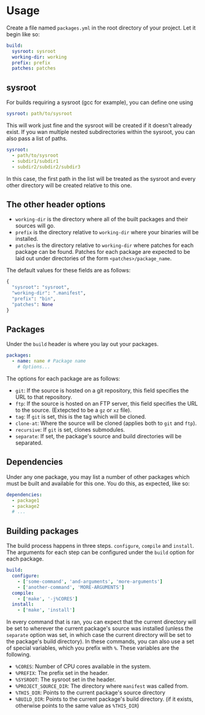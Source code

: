 # Usage

Create a file named `packages.yml` in the root directory
of your project. Let it begin like so:

```yaml
build:
  sysroot: sysroot
  working-dir: working
  prefix: prefix
  patches: patches
```

## sysroot

For builds requiring a sysroot (gcc for example), you can define one using

```yaml
sysroot: path/to/sysroot
```

This will work just fine and the sysroot will be created if it doesn't already exist. If you wan multiple nested subdirectories within the sysroot, you can also pass a list of paths.

```yaml
sysroot:
  - path/to/sysroot
  - subdir1/subdir1
  - subdir2/subdir2/subdir3
```

In this case, the first path in the list will be treated as the sysroot and every other directory will be created relative to this one.

## The other header options

- `working-dir` is the directory where all of the built packages and their sources will go.
- `prefix` is the directory relative to `working-dir` where your binaries will be installed.
- `patches` is the directory relative to `working-dir` where patches for each package can be found. Patches for each package are expected to be laid out under directories of the form `<patches>/package_name`.

The default values for these fields are as follows:
```py
{
  "sysroot": "sysroot", 
  "working-dir": ".manifest", 
  "prefix": "bin",
  "patches": None
}
```

## Packages

Under the `build` header is where you lay out your packages.

```yaml
packages:
  - name: name # Package name
    # Options...
```

The options for each package are as follows:

- `git`: If the source is hosted on a git repository, this field specifies the URL to that repository.
- `ftp`: If the source is hosted on an FTP server, this field specifies the URL to the source. (Extepcted to be a `gz` or `xz` file).
- `tag`: If `git` is set, this is the tag which will be cloned.
- `clone-at`: Where the source will be cloned (applies both to `git` and `ftp`).
- `recursive`: If `git` is set, clones submodules.
- `separate`: If set, the package's source and build directories will be separated.

## Dependencies

Under any one package, you may list a number of other packages which must be built and available for this one. You do this, as expected, like so:

```yaml
dependencies:
  - package1
  - package2
  # ...
```

## Building packages

The build process happens in three steps. `configure`, `compile` and `install`. The arguments for each step can be configured under the `build` option for each package.

```yaml
build:
  configure:
    - ['some-command', 'and-arguments', 'more-arguments']
    - ['another-command', 'MORE-ARGUMENTS']
  compile:
    - ['make', '-j%CORES']
  install:
    - ['make', 'install']
```

In every command that is ran, you can expect that the current directory will be set to wherever the current package's source was installed (unless the `separate` option was set, in which case the current directory will be set to the package's build directory). In these commands, you can also use a set of special variables, which you prefix with `%`. These variables are the following.

- `%CORES`: Number of CPU cores available in the system.
- `%PREFIX`: The prefix set in the header.
- `%SYSROOT`: The sysroot set in the header.
- `%PROJECT_SOURCE_DIR`: The directory where `manifest` was called from.
- `%THIS_DIR`: Points to the current package's source directory
- `%BUILD_DIR`: Points to the current package's build directory. (if it exists, otherwise points to the same value as `%THIS_DIR`)
